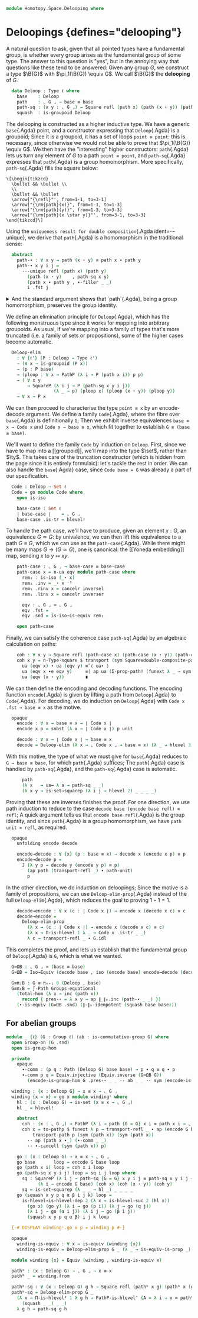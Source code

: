 <!--
```agda
open import 1Lab.Prelude
open import 1Lab.Rewrite

open import Algebra.Group.Homotopy
open import Algebra.Group.Cat.Base
open import Algebra.Group.Ab
open import Algebra.Group

open import Cat.Base

open import Data.Set.Truncation
```
-->

```agda
module Homotopy.Space.Delooping where
```

# Deloopings {defines="delooping"}

A natural question to ask, given that all pointed types have a
fundamental group, is whether every group arises as the fundamental
group of some type. The answer to this question is "yes", but in the
annoying way that questions like these tend to be answered: Given any
group $G$, we construct a type $\B{G}$ with $\pi_1(\B{G}) \equiv G$. We
call $\B{G}$ the **delooping** of $G$.

<!--
```agda
module _ {ℓ} (G : Group ℓ) where
  module G = Group-on (G .snd)
  open G
```
-->

```agda
  data Deloop : Type ℓ where
    base    : Deloop
    path    : ⌞ G ⌟ → base ≡ base
    path-sq : (x y : ⌞ G ⌟) → Square refl (path x) (path (x ⋆ y)) (path y)
    squash  : is-groupoid Deloop
```

<!--
```
  private instance
    H-Level-Deloop : ∀ {n} → H-Level Deloop (3 + n)
    H-Level-Deloop = basic-instance 3 squash
```
-->

The delooping is constructed as a higher inductive type. We have a
generic `base`{.Agda} point, and a constructor expressing that
`Deloop`{.Agda} is a groupoid; Since it is a groupoid, it has a set of
loops `point ≡ point`: this is necessary, since otherwise we would not
be able to prove that $\pi_1(\B{G}) \equiv G$. We then have the
"interesting" higher constructors: `path`{.Agda} lets us turn any
element of $G$ to a path `point ≡ point`, and `path-sq`{.Agda} expresses
that `path`{.Agda} is a group homomorphism. More specifically,
`path-sq`{.Agda} fills the square below:

~~~{.quiver}
\[\begin{tikzcd}
  \bullet && \bullet \\
  \\
  \bullet && \bullet
  \arrow["{\refl}"', from=1-1, to=3-1]
  \arrow["{\rm{path}(x)}", from=1-1, to=1-3]
  \arrow["{\rm{path}(y)}", from=1-3, to=3-3]
  \arrow["{\rm{path}(x \star y)}"', from=3-1, to=3-3]
\end{tikzcd}\]
~~~

Using the `uniqueness result for double composition`{.Agda
ident=··-unique}, we derive that `path`{.Agda} is a homomorphism in the
traditional sense:

```agda
  abstract
    path-∙ : ∀ x y → path (x ⋆ y) ≡ path x ∙ path y
    path-∙ x y i j =
      ··-unique refl (path x) (path y)
        (path (x ⋆ y)    , path-sq x y)
        (path x ∙ path y , ∙-filler _ _)
        i .fst j
```

<details>
<summary>
And the standard argument shows that `path`{.Agda}, being a group
homomorphism, preserves the group identity.
</summary>

```agda
    path-unit : path unit ≡ refl
    path-unit =
      path unit                               ≡⟨ sym (∙-idr _) ⟩
      path unit ∙ ⌜ refl ⌝                    ≡˘⟨ ap¡ (∙-invr _)  ⟩
      path unit ∙ path unit ∙ sym (path unit) ≡⟨ ∙-assoc _ _ _ ∙ ap₂ _∙_ (sym (path-∙ _ _)) refl ⟩
      path ⌜ unit ⋆ unit ⌝ ∙ sym (path unit)  ≡⟨ ap! G.idr ⟩
      path unit ∙ sym (path unit)             ≡⟨ ∙-invr _  ⟩
      refl                                    ∎
```
</details>

We define an elimination principle for `Deloop`{.Agda}, which has the
following monstruous type since it works for mapping into arbitrary
groupoids. As usual, if we're mapping into a family of types that's more
truncated (i.e. a family of sets or propositions), some of the higher
cases become automatic.

```agda
  Deloop-elim
    : ∀ {ℓ'} (P : Deloop → Type ℓ')
    → (∀ x → is-groupoid (P x))
    → (p : P base)
    → (ploop : ∀ x → PathP (λ i → P (path x i)) p p)
    → ( ∀ x y
        → SquareP (λ i j → P (path-sq x y i j))
                  (λ _ → p) (ploop x) (ploop (x ⋆ y)) (ploop y))
    → ∀ x → P x
```

<!--
```agda
  Deloop-elim P grpd pp ploop psq base = pp
  Deloop-elim P grpd pp ploop psq (path x i) = ploop x i
  Deloop-elim P grpd pp ploop psq (path-sq x y i j) = psq x y i j
  Deloop-elim P grpd pp ploop psq (squash a b p q r s i j k) =
    is-hlevel→is-hlevel-dep 2 grpd
      (g a) (g b) (λ i → g (p i)) (λ i → g (q i))
      (λ i j → g (r i j)) (λ i j → g (s i j)) (squash a b p q r s) i j k
    where
      g = Deloop-elim P grpd pp ploop psq

  Deloop-elim-set
    : ∀ {ℓ'} (P : Deloop → Type ℓ')
    → (∀ x → is-set (P x))
    → (p : P base)
    → (ploop : ∀ x → PathP (λ i → P (path x i)) p p)
    → ∀ x → P x
  Deloop-elim-set P pset p q = Deloop-elim P (λ x → is-hlevel-suc 2 (pset _)) p q
    λ x y → is-set→squarep (λ _ _ → pset _) _ _ _ _

  Deloop-elim-prop
    : ∀ {ℓ'} (P : Deloop → Type ℓ')
    → (∀ x → is-prop (P x))
    → P base → ∀ x → P x
  Deloop-elim-prop P pprop p =
    Deloop-elim P
      (λ x → is-prop→is-hlevel-suc {n = 2} (pprop x)) p
      (λ x → is-prop→pathp (λ i → pprop (path x i)) p p)
      (λ x y → is-prop→squarep (λ i j → pprop (path-sq x y i j)) _ _ _ _)
```
-->

We can then proceed to characterise the type `point ≡ x` by an
encode-decode argument. We define a family `Code`{.Agda}, where the
fibre over `base`{.Agda} is definitionally `G`; Then we exhibit inverse
equivalences `base ≡ x → Code x` and `Code x → base ≡ x`, which fit
together to establish `G ≡ (base ≡ base)`.

We'll want to define the family `Code` by induction on `Deloop`. First,
since we have to map into a [[groupoid]], we'll map into the type
$\set$, rather than $\ty$. This takes care of the truncation
constructor (which is hidden from the page since it is entirely
formulaic): let's tackle the rest in order. We can also handle the
`base`{.Agda} case, since `Code base = G` was already a part of our
specification.

```agda
  Code : Deloop → Set ℓ
  Code = go module Code where
    open is-iso

    base-case : Set ℓ
    ∣ base-case ∣    = ⌞ G ⌟
    base-case .is-tr = hlevel!
```

To handle the path case, we'll have to produce, given an element $x :
G$, an equivalence $G \simeq G$: by univalence, we can then lift this
equivalence to a path $G \equiv G$, which we can use as the
`path-case`{.Agda}. While there might be many maps $G \to (G \simeq G)$,
one is canonical: the [[Yoneda embedding]] map, sending $x$ to $y
\mapsto xy$.

```agda
    path-case : ⌞ G ⌟ → base-case ≡ base-case
    path-case x = n-ua eqv module path-case where
      rem₁ : is-iso (_⋆ x)
      rem₁ .inv = _⋆ x ⁻¹
      rem₁ .rinv x = cancelr inversel
      rem₁ .linv x = cancelr inverser

      eqv : ⌞ G ⌟ ≃ ⌞ G ⌟
      eqv .fst = _
      eqv .snd = is-iso→is-equiv rem₁

    open path-case
```

Finally, we can satisfy the coherence case `path-sq`{.Agda} by an
algebraic calculation on paths:

```agda
    coh : ∀ x y → Square refl (path-case x) (path-case (x ⋆ y)) (path-case y)
    coh x y = n-Type-square $ transport (sym Square≡double-composite-path) $
      ua (eqv x) ∙ ua (eqv y) ≡˘⟨ ua∙ ⟩
      ua (eqv x ∙e eqv y)     ≡⟨ ap ua (Σ-prop-path! (funext λ _ → sym associative)) ⟩
      ua (eqv (x ⋆ y))        ∎
```

<!--
```agda
    go : Deloop → Set ℓ
    go base = base-case
    go (path x i) = path-case x i
    go (path-sq x y i j) = coh x y i j
    go (squash x y p q α β i j k) =
      n-Type-is-hlevel 2 (Code x) (Code y)
        (λ i → Code (p i))     (λ i → Code (q i))
        (λ i j → Code (α i j)) (λ i j → Code (β i j))
        i j k
```
-->

We can then define the encoding and decoding functions. The encoding
function `encode`{.Agda} is given by lifting a path from `Deloop`{.Agda}
to `Code`{.Agda}. For decoding, we do induction on `Deloop`{.Agda} with
`Code x .fst → base ≡ x` as the motive.

```agda
  opaque
    encode : ∀ x → base ≡ x → ∣ Code x ∣
    encode x p = subst (λ x → ∣ Code x ∣) p unit

    decode : ∀ x → ∣ Code x ∣ → base ≡ x
    decode = Deloop-elim (λ x → ⌞ Code x ⌟ → base ≡ x) (λ _ → hlevel 3)
```

With this motive, the type of what we must give for `base`{.Agda}
reduces to `G → base ≡ base`, for which `path`{.Agda} suffices; The
`path`{.Agda} case is handled by `path-sq`{.Agda}, and the
`path-sq`{.Agda} case is automatic.

```agda
      path
      (λ x   → ua→ λ a → path-sq _ _)
      (λ x y → is-set→squarep (λ i j → hlevel 2) _ _ _ _)
```

<!--
```agda
    decode-base : decode base ≡rw path
    decode-base = make-rewrite refl
    {-# REWRITE decode-base #-}
```
-->

Proving that these are inverses finishes the proof. For one direction,
we use path induction to reduce to the case `decode base (encode base
refl) ≡ refl`; A quick argument tells us that `encode base refl`{.Agda}
is the group identity, and since `path`{.Agda} is a group homomorphism,
we have `path unit = refl`, as required.

```agda
  opaque
    unfolding encode decode

    encode→decode : ∀ {x} (p : base ≡ x) → decode x (encode x p) ≡ p
    encode→decode p =
      J (λ y p → decode y (encode y p) ≡ p)
        (ap path (transport-refl _) ∙ path-unit)
        p
```

In the other direction, we do induction on deloopings; Since the motive
is a family of propositions, we can use `Deloop-elim-prop`{.Agda} instead
of the full `Deloop-elim`{.Agda}, which reduces the goal to proving $1
\star 1 = 1$.

```agda
    decode→encode : ∀ x (c : ∣ Code x ∣) → encode x (decode x c) ≡ c
    decode→encode =
      Deloop-elim-prop
        (λ x → (c : ∣ Code x ∣) → encode x (decode x c) ≡ c)
        (λ x → Π-is-hlevel 1 λ _ → Code x .is-tr _ _)
        λ c → transport-refl _ ∙ G.idl
```

This completes the proof, and lets us establish that the fundamental
group of `Deloop`{.Agda} is `G`, which is what we wanted.

```agda
  G≃ΩB : ⌞ G ⌟ ≃ (base ≡ base)
  G≃ΩB = Iso→Equiv (decode base , iso (encode base) encode→decode (decode→encode base))

  G≡π₁B : G ≡ πₙ₊₁ 0 (Deloop , base)
  G≡π₁B = ∫-Path Groups-equational
    (total-hom (λ x → inc (path x))
      record { pres-⋆ = λ x y → ap ∥_∥₀.inc (path-∙ _ _) })
    (∙-is-equiv (G≃ΩB .snd) (∥-∥₀-idempotent (squash base base)))
```

<!--
```agda
  opaque
    inc-path-is-group-hom
      : is-group-hom (G .snd) (πₙ₊₁ 0 (Deloop , base) .snd) (λ x → inc (path x))
    inc-path-is-group-hom .is-group-hom.pres-⋆ x y = ap ∥_∥₀.inc (path-∙ _ _)

    encode-proj-is-group-hom
      : is-group-hom (πₙ₊₁ 0 (Deloop , base) .snd) (G .snd)
          (λ x → encode base (∥-∥₀-idempotent.proj (squash base base) x))
    encode-proj-is-group-hom = equiv-hom→inverse-hom Groups-equational {a = G} {b = πₙ₊₁ 0 (Deloop , base)}
        (_ , ∙-is-equiv (G≃ΩB .snd) (∥-∥₀-idempotent (squash base base)))
        (record { pres-⋆ = λ x y → ap ∥_∥₀.inc (path-∙ x y) })

  encode-is-group-hom : is-group-hom (π₁Groupoid {T = Deloop} {base} squash) (G .snd) (encode base)
  encode-is-group-hom .is-group-hom.pres-⋆ x y =
    encode-proj-is-group-hom .is-group-hom.pres-⋆ (inc x) (inc y)

instance
  H-Level-Deloop : ∀ {n} {ℓ} {G : Group ℓ} → H-Level (Deloop G) (3 + n)
  H-Level-Deloop {n} = basic-instance 3 squash
```
-->


## For abelian groups

```agda
module _ {ℓ} (G : Group ℓ) (ab : is-commutative-group G) where
  open Group-on (G .snd)
  open is-group-hom

  private
    opaque
      ∙-comm : (p q : Path (Deloop G) base base) → p ∙ q ≡ q ∙ p
      ∙-comm p q = Equiv.injective (Equiv.inverse (G≃ΩB G))
        (encode-is-group-hom G .pres-⋆ _ _ ·· ab _ _ ·· sym (encode-is-group-hom G .pres-⋆ _ _))

  winding : {x : Deloop G} → x ≡ x → ⌞ G ⌟
  winding {x = x} = go x module windingⁱ where
    hl : (x : Deloop G) → is-set (x ≡ x → ⌞ G ⌟)
    hl _ = hlevel!

    abstract
      coh : (x : ⌞ G ⌟) → PathP (λ i → path {G = G} x i ≡ path x i → ⌞ G ⌟) (encode G base) (encode G base)
      coh x = to-pathp $ funext λ p → transport-refl _ ∙ ap (encode G base) (
          transport-path p (sym (path x)) (sym (path x))
        ·· ap (path x ∙_) (∙-comm _ _)
        ·· ∙-cancell (sym (path x)) p)

    go : (x : Deloop G) → x ≡ x → ⌞ G ⌟
    go base       loop = encode G base loop
    go (path x i) loop = coh x i loop
    go (path-sq x y i j) loop = sq i j loop where
      sq : SquareP (λ i j → path-sq {G = G} x y i j ≡ path-sq x y i j → ⌞ G ⌟)
            (λ i → encode G base) (coh x) (coh (x ⋆ y)) (coh y)
      sq = is-set→squarep (λ _ _ → hl _) _ _ _ _
    go (squash x y p q α β i j k) loop =
      is-hlevel→is-hlevel-dep 2 (λ x → is-hlevel-suc 2 (hl x))
        (go x) (go y) (λ i → go (p i)) (λ j → go (q j))
        (λ i j → go (α i j)) (λ i j → go (β i j))
        (squash x y p q α β) i j k loop

  {-# DISPLAY windingⁱ.go x p = winding p #-}

  opaque
    winding-is-equiv : ∀ x → is-equiv (winding {x})
    winding-is-equiv = Deloop-elim-prop G _ (λ _ → is-equiv-is-prop _) (Equiv.inverse (G≃ΩB G) .snd)

  module winding {x} = Equiv (winding , winding-is-equiv x)

  pathᵇ : (x : Deloop G) → ⌞ G ⌟ → x ≡ x
  pathᵇ _ = winding.from
```

<!--
```agda
  -- Want: pathᵇ base ≡ path, definitionally
  -- Have: pathᵇ base is a projection from some opaque record
  -- Soln: Evil hack!
  opaque
    unfolding winding-is-equiv

    winding-is-equiv-base : winding-is-equiv base ≡rw Equiv.inverse (G≃ΩB G) .snd
    winding-is-equiv-base = make-rewrite prop!

  {-# REWRITE winding-is-equiv-base #-}

  _ : pathᵇ base ≡ path
  _ = refl -- MUST check!
```
-->

```agda
  pathᵇ-sq : ∀ (x : Deloop G) g h → Square refl (pathᵇ x g) (pathᵇ x (g ⋆ h)) (pathᵇ x h)
  pathᵇ-sq = Deloop-elim-prop G _
    (λ x → Π-is-hlevel² 1 λ g h → PathP-is-hlevel' {A = λ i → x ≡ pathᵇ x h i} 1
      (squash _ _) _ _)
    λ g h → path-sq g h
```

